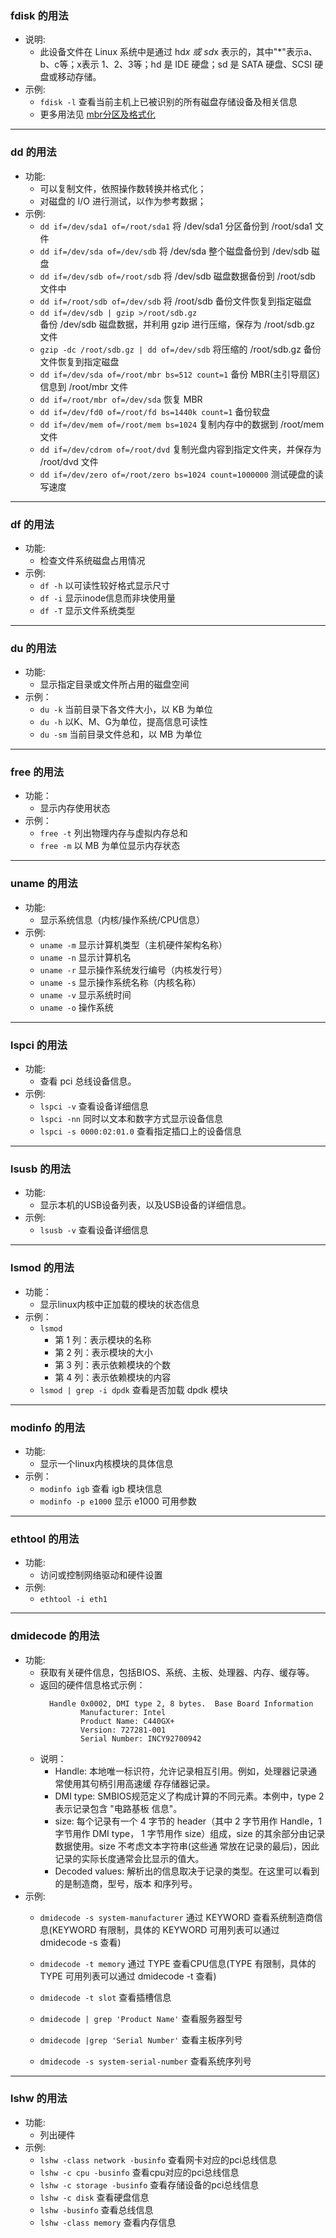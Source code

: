  
### fdisk 的用法
- 说明:
    + 此设备文件在 Linux 系统中是通过 hd*x 或 sd*x 表示的，其中"*"表示a、b、c等；x表示
      1、2、3等；hd 是 IDE 硬盘；sd 是 SATA 硬盘、SCSI 硬盘或移动存储。
- 示例:
    + `fdisk -l`          查看当前主机上已被识别的所有磁盘存储设备及相关信息
    + 更多用法见 [mbr分区及格式化](https://github.com/fangyi/linux/blob/master/%E5%9F%BA%E7%A1%80/%E7%A3%81%E7%9B%98/mbr%E5%88%86%E5%8C%BA%E5%8F%8A%E6%A0%BC%E5%BC%8F%E5%8C%96.md)
    
----
### dd 的用法
- 功能:
    + 可以复制文件，依照操作数转换并格式化；
    + 对磁盘的 I/O 进行测试，以作为参考数据；
- 示例:
    + `dd if=/dev/sda1 of=/root/sda1`     将 /dev/sda1 分区备份到 /root/sda1 文件  
    + `dd if=/dev/sda of=/dev/sdb`        将 /dev/sda 整个磁盘备份到 /dev/sdb 磁盘
    + `dd if=/dev/sdb of=/root/sdb`       将 /dev/sdb 磁盘数据备份到 /root/sdb 文件中
    + `dd if=/root/sdb of=/dev/sdb`       将 /root/sdb 备份文件恢复到指定磁盘
    + `dd if=/dev/sdb | gzip >/root/sdb.gz`   
                备份 /dev/sdb 磁盘数据，并利用 gzip 进行压缩，保存为 /root/sdb.gz 文件
    + `gzip -dc /root/sdb.gz | dd of=/dev/sdb`        将压缩的 /root/sdb.gz 备份文件恢复到指定磁盘
    + `dd if=/dev/sda of=/root/mbr bs=512 count=1`    备份 MBR(主引导扇区)信息到 /root/mbr 文件
    + `dd if=/root/mbr of=/dev/sda`       恢复 MBR
    + `dd if=/dev/fd0 of=/root/fd bs=1440k count=1`   备份软盘
    + `dd if=/dev/mem of=/root/mem bs=1024`           复制内存中的数据到 /root/mem 文件
    + `dd if=/dev/cdrom of=/root/dvd`     复制光盘内容到指定文件夹，并保存为 /root/dvd 文件
    + `dd if=/dev/zero of=/root/zero bs=1024 count=1000000`       测试硬盘的读写速度
    
----
### df 的用法
- 功能:
    + 检查文件系统磁盘占用情况
- 示例:
    + `df -h`             以可读性较好格式显示尺寸
    + `df -i`             显示inode信息而非块使用量
    + `df -T`             显示文件系统类型

----
### du 的用法
- 功能:
    + 显示指定目录或文件所占用的磁盘空间
- 示例：
    + `du -k`             当前目录下各文件大小，以 KB 为单位
    + `du -h`             以K、M、G为单位，提高信息可读性
    + `du -sm`            当前目录文件总和，以 MB 为单位

----
### free 的用法
- 功能：
    + 显示内存使用状态
- 示例：
    + `free -t`           列出物理内存与虚拟内存总和
    + `free -m`           以 MB 为单位显示内存状态

----    
### uname 的用法
- 功能: 
    + 显示系统信息（内核/操作系统/CPU信息）
- 示例:
    + `uname -m`          显示计算机类型（主机硬件架构名称）
    + `uname -n`          显示计算机名
    + `uname -r`          显示操作系统发行编号（内核发行号）
    + `uname -s`          显示操作系统名称（内核名称）
    + `uname -v`          显示系统时间
    + `uname -o`          操作系统

----
### lspci 的用法
- 功能:
    + 查看 pci 总线设备信息。
- 示例:
    + `lspci -v`                  查看设备详细信息
    + `lspci -nn`                 同时以文本和数字方式显示设备信息
    + `lspci -s 0000:02:01.0`     查看指定插口上的设备信息

----
### lsusb 的用法
- 功能: 
    + 显示本机的USB设备列表，以及USB设备的详细信息。
- 示例:
    + `lsusb -v`          查看设备详细信息

----
### lsmod 的用法
- 功能：
    + 显示linux内核中正加载的模块的状态信息
- 示例：
    + `lsmod`
        + 第 1 列：表示模块的名称
        + 第 2 列：表示模块的大小
        + 第 3 列：表示依赖模块的个数
        + 第 4 列：表示依赖模块的内容
    + `lsmod | grep -i dpdk`      查看是否加载 dpdk 模块

----
### modinfo 的用法
- 功能:
    + 显示一个linux内核模块的具体信息
- 示例：
    + `modinfo igb`           查看 igb 模块信息
    + `modinfo -p e1000`      显示 e1000 可用参数

----
### ethtool 的用法
- 功能:
    + 访问或控制网络驱动和硬件设置
- 示例:
    + `ethtool -i eth1`
    
----
### dmidecode 的用法
- 功能: 
    + 获取有关硬件信息，包括BIOS、系统、主板、处理器、内存、缓存等。
    + 返回的硬件信息格式示例：
      ```shell
        Handle 0x0002, DMI type 2, 8 bytes.  Base Board Information
               Manufacturer: Intel
               Product Name: C440GX+
               Version: 727281-001
               Serial Number: INCY92700942
      ```
    + 说明：
        + Handle: 本地唯一标识符，允许记录相互引用。例如，处理器记录通常使用其句柄引用高速缓
          存存储器记录。
        + DMI type: SMBIOS规范定义了构成计算的不同元素。本例中，type 2 表示记录包含 "电路基板
          信息"。
        + size: 每个记录有一个 4 字节的 header（其中 2 字节用作 Handle，1 字节用作 DMI type，
          1 字节用作 size）组成，size 的其余部分由记录数据使用。size 不考虑文本字符串(这些通
          常放在记录的最后)，因此记录的实际长度通常会比显示的值大。
        + Decoded values: 解析出的信息取决于记录的类型。在这里可以看到的是制造商，型号，版本
          和序列号。
- 示例:
    + `dmidecode -s system-manufacturer`
            通过 KEYWORD 查看系统制造商信息(KEYWORD 有限制，具体的 KEYWORD 可用列表可以通过
            dmidecode -s 查看)
        
    + `dmidecode -t memory`
            通过 TYPE 查看CPU信息(TYPE 有限制，具体的 TYPE 可用列表可以通过 dmidecode -t 查看)
    + `dmidecode -t slot`                     查看插槽信息
    + `dmidecode | grep 'Product Name'`       查看服务器型号
    + `dmidecode |grep 'Serial Number'`       查看主板序列号
    + `dmidecode -s system-serial-number`     查看系统序列号

----    
### lshw 的用法
- 功能:
    + 列出硬件
- 示例:
    + `lshw -class network -businfo`          查看网卡对应的pci总线信息
    + `lshw -c cpu -businfo`                  查看cpu对应的pci总线信息
    + `lshw -c storage -businfo`              查看存储设备的pci总线信息
    + `lshw -c disk`                          查看硬盘信息
    + `lshw -businfo`                         查看总线信息
    + `lshw -class memory`                    查看内存信息
